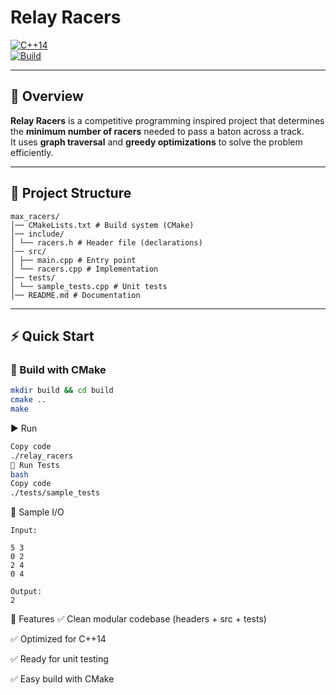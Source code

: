 # Relay Racers  



[![C++14](https://img.shields.io/badge/C%2B%2B-14-blue.svg)](https://isocpp.org/)  
[![Build](https://img.shields.io/badge/build-passing-brightgreen.svg)](#)  

---

## 🏁 Overview  
**Relay Racers** is a competitive programming inspired project that determines the **minimum number of racers** needed to pass a baton across a track.  
It uses **graph traversal** and **greedy optimizations** to solve the problem efficiently.  

---

## 📂 Project Structure  
```
max_racers/
│── CMakeLists.txt # Build system (CMake)
│── include/
│ └── racers.h # Header file (declarations)
│── src/
│ ├── main.cpp # Entry point
│ └── racers.cpp # Implementation
│── tests/
│ └── sample_tests.cpp # Unit tests
│── README.md # Documentation
```


---

## ⚡ Quick Start  

### 🔨 Build with CMake  
```bash
mkdir build && cd build
cmake ..
make
```

▶️ Run
```bash
Copy code
./relay_racers
🧪 Run Tests
bash
Copy code
./tests/sample_tests
```
📸 Sample I/O
```
Input:

5 3
0 2
2 4
0 4

Output:
2

```
🌟 Features
✅ Clean modular codebase (headers + src + tests)

✅ Optimized for C++14

✅ Ready for unit testing

✅ Easy build with CMake


